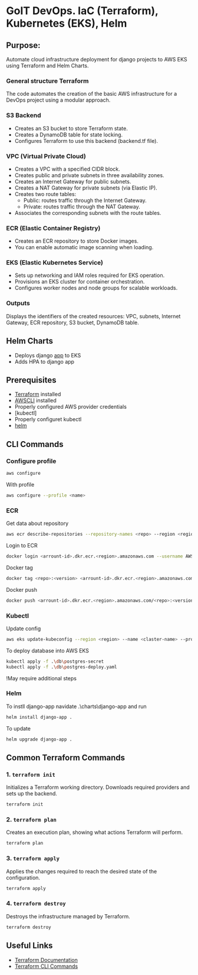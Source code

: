 # GoIT DevOps. IaC (Terraform), Kubernetes (EKS), Helm

## Purpose:
Automate cloud infrastructure deployment for django projects to AWS EKS using Terraform and Helm Charts.

### General structure Terraform
The code automates the creation of the basic AWS infrastructure for a DevOps project using a modular approach.

### S3 Backend
* Creates an S3 bucket to store Terraform state.
* Creates a DynamoDB table for state locking.
* Configures Terraform to use this backend (backend.tf file).
### VPC (Virtual Private Cloud)
* Creates a VPC with a specified CIDR block.
* Creates public and private subnets in three availability zones.
* Creates an Internet Gateway for public subnets.
* Creates a NAT Gateway for private subnets (via Elastic IP).
* Creates two route tables:
    * Public: routes traffic through the Internet Gateway.
    * Private: routes traffic through the NAT Gateway.
* Associates the corresponding subnets with the route tables.

### ECR (Elastic Container Registry)
* Creates an ECR repository to store Docker images.
* You can enable automatic image scanning when loading.

### EKS (Elastic Kubernetes Service)
* Sets up networking and IAM roles required for EKS operation.
* Provisions an EKS cluster for container orchestration.
* Configures worker nodes and node groups for scalable workloads.

### Outputs
Displays the identifiers of the created resources: VPC, subnets, Internet Gateway, ECR repository, S3 bucket, DynamoDB table.

## Helm Charts
* Deploys django [app](307987835663.dkr.ecr.eu-north-1.amazonaws.com/lesson-9-ecr:0.0.1) to EKS
* Adds HPA to django app

## Prerequisites

- [Terraform](https://www.terraform.io/downloads.html) installed
- [AWSCLI](https://docs.aws.amazon.com/cli/latest/userguide/getting-started-install.html) installed
- Properly configured AWS provider credentials
- [kubectl]
- Properly configuret kubectl
- [helm](https://helm.sh/)

## CLI Commands

### Configure profile

```sh
aws configure
```

With profile
```sh
aws configure --profile <name>
```

### ECR

Get data about repository 
```sh
aws ecr describe-repositories --repository-names <repo> --region <region>
```

Login to ECR
```sh 
docker login <arrount-id>.dkr.ecr.<region>.amazonaws.com --username AWS --password $(aws ecr get-login-password --region <region>)
```

Docker tag
```sh
docker tag <repo>:<version> <arrount-id>.dkr.ecr.<region>.amazonaws.com/<repo>:<version>
```

Docker push
```sh
docker push <arrount-id>.dkr.ecr.<region>.amazonaws.com/<repo>:<version>
```

### Kubectl
Update config
```sh
aws eks update-kubeconfig --region <region> --name <claster-name> --profile <profile>
```
To deploy database into AWS EKS
```sh
kubectl apply -f .\db\postgres-secret
kubectl apply -f .\db\postgres-deploy.yaml
```
!May require additional steps

### Helm
To instll django-app navidate .\charts\django-app and run
```sh
helm install django-app .
```
To update
```sh
helm upgrade django-app .
```

## Common Terraform Commands

### 1. `terraform init`
Initializes a Terraform working directory. Downloads required providers and sets up the backend.

```sh
terraform init
```

### 2. `terraform plan`
Creates an execution plan, showing what actions Terraform will perform.

```sh
terraform plan
```

### 3. `terraform apply`
Applies the changes required to reach the desired state of the configuration.

```sh
terraform apply
```

### 4. `terraform destroy`
Destroys the infrastructure managed by Terraform.

```sh
terraform destroy
```

## Useful Links

- [Terraform Documentation](https://www.terraform.io/docs)
- [Terraform CLI Commands](https://developer.hashicorp.com/terraform/cli/commands)

